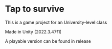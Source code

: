 # Tap to survive

This is a game project for an University-level class

Made in Unity (2022.3.47f1)

A playable version can be found in release
